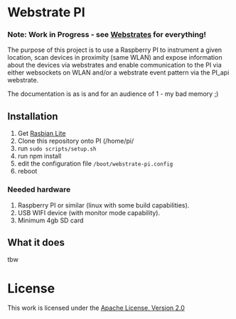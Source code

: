 # Webstrate PI
### Note: Work in Progress - see [Webstrates](https://github.com/cklokmose/Webstrates) for everything!

The purpose of this project is to use a Raspberry PI to instrument a given location, scan devices in proximity (same WLAN) and expose information about the devices via webstrates and enable communication to the PI via either websockets on WLAN and/or a webstrate event pattern via the PI_api webstrate.

The documentation is as is and for an audience of 1 - my bad memory ;)

## Installation

1. Get [Rasbian Lite](https://www.raspberrypi.org/downloads/raspbian/) 
2. Clone this repository onto PI (/home/pi/
3. run `sudo scripts/setup.sh`
4. run npm install
5. edit the configuration file `/boot/webstrate-pi.config`
6. reboot

### Needed hardware
1. Raspberry PI or similar (linux with some build capabilities).
2. USB WIFI device (with monitor mode capability).
3. Minimum 4gb SD card

## What it does
tbw

# License
This work is licensed under the [Apache License, Version 2.0](http://www.apache.org/licenses/LICENSE-2.0)
